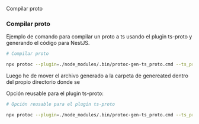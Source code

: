 Compilar proto

<!-- npx protoc --plugin=./node_modules/.bin/protoc-gen-ts_proto.cmd --ts_proto_out=./ --ts_proto_opt=nestJs=true ./proto/example.proto -->

### Compilar proto


Ejemplo de comando para compilar un proto a ts usando el plugin ts-proto y generando el código para NestJS.

```bash
# Compilar proto

npx protoc --plugin=./node_modules/.bin/protoc-gen-ts_proto.cmd --ts_proto_out=./ --ts_proto_opt=nestJs=true ./apps/schemify-microservice-nestjs/src/example/infraestructure/grpc/proto/internal/example.proto

```
Luego he de mover el archivo generado a la carpeta de genereated dentro del propio directorio donde se


Opción reusable para el plugin ts-proto:

```bash
# Opción reusable para el plugin ts-proto

npx protoc --plugin=./node_modules/.bin/protoc-gen-ts_proto.cmd --ts_proto_out=./ --ts_proto_opt=nestJs=true ./apps/${NOMBRE_MICROSERVICIO}/src/${NOMBRE_MODULO}/infraestructure/grpc/proto/${ORIGEN} /${NOMBRE_ARCHIVO}.proto

```